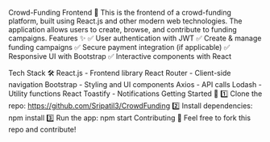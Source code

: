 Crowd-Funding Frontend 🎯
This is the frontend of a crowd-funding platform, built using React.js and other modern web technologies. The application allows users to create, browse, and contribute to funding campaigns.
Features ✨
✅ User authentication with JWT
✅ Create & manage funding campaigns
✅ Secure payment integration (if applicable)
✅ Responsive UI with Bootstrap
✅ Interactive components with React

Tech Stack 🛠️
React.js - Frontend library
React Router - Client-side navigation
Bootstrap - Styling and UI components
Axios - API calls
Lodash - Utility functions
React Toastify - Notifications
Getting Started 🚀
1️⃣ Clone the repo:
https://github.com/Sripatil3/CrowdFunding
2️⃣ Install dependencies:
npm install
3️⃣ Run the app:
npm start
Contributing 🤝
Feel free to fork this repo and contribute!


